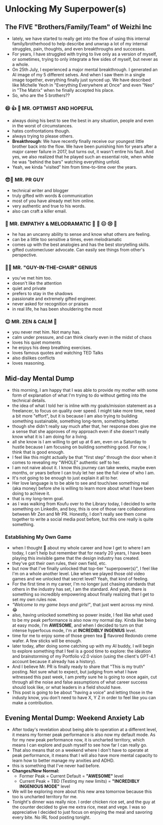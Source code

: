 # Unlocking My Superpower(s)

## The FIVE "Brothers/Family/Team" of Weizhi Inc

- lately, we have started to really get into the flow of using this internal family/brotherhood to help describe and unwrap a lot of my internal struggles, pain, thoughts, and even breakthroughs and successes.
- For years, I have struggled with trying to live only as a version of myself, or sometimes, trying to only integrate a few sides of myself, but never as a whole.
- On 25th July, I experienced a major mental breakthrough. I generated an AI image of my 5 different selves. And when I saw them in a single image together, everything finally just synced up. We have described like Michelle Yeoh in "Everything Everywhere at Once" and even "Neo" in "The Matrix" when he finally accepted his place.
- So, who are the 5 brothers??

### 😄 👍 💯 MR. OPTIMIST AND HOPEFUL

- always doing his best to see the best in any situation, people and even in the worst of circumstances.
- hates confrontations though.
- always trying to please others.
- **Breakthrough**: We have recently finally receive our youngest little brother back into the flow. We have been punishing him for years after a major career failure in 2017, but turns out, it wasn't entire his fault. And yes, we also realized that he played such an essential role, when while he was "behind the bars" watching everything unfold.
- Yeah, we kinda "visited" him from time-to-time over the years.

### 😎📸 MR. PR GUY

- technical writer and blogger
- truly gifted with words & communication
- most of you have already met him online.
- very authentic and true to his words.
- also can craft a killer email.

### 🛜 MR. EMPATHY & MELODRAMATIC 🙂 🤪 😑 😢 🤬

- he has an uncanny ability to sense and know what others are feeling.
- can be a little too sensitive a times, even melodramatic
- comes up with the best analogies and has the best storytelling skills.
- gifted customer/user advocate. Can easily see things from other's perspective.

### 👨‍💻 MR. "GUY-IN-THE-CHAIR" GENIUS

- you've met him too.
- doesn't like the attention
- quiet and private
- prefers to stay in the shadows
- passionate and extremely gifted engineer.
- never asked for recognition or praises
- in real life, he has been shouldering the most

### 😌 MR. ZEN & CALM 🧘

- you never met him. Not many has.
- calm under pressure, and can think clearly even in the midst of chaos
- loves his quiet moments
- he enjoys his deep breathing exercises.
- loves famous quotes and watching TED Talks
- also dislikes conflicts
- loves reasoning.

## Mid-day Mental Dump

- this morning, I am happy that I was able to provide my mother with some form of explanation of what I'm trying to do without getting into the technical details.
- the idea of what I told her is inline with my goals/mission statement as a freelancer, to focus on quality over speed. I might take more time, need a bit more "effort", but it is because I am also trying to building something sustainable, something long-term, something better.
- though she didn't really say much after that, her response does give me a sense that she approves of my approach even if she doesn't really know what it is I am doing for a living.
- all she know is I am willing to get up at 6 am, even on a Saturday to hustle because I am focusing on building something good. For now, I think that is good enough.
- I feel like this might actually be that "first step" through the door when it comes to revealing my "WHOLE" authentic self to her.
- I am not naive about it. I know this journey can take weeks, maybe even months, or years before I can truly let her see the full view of who I am.
- It's not going to be enough to just explain it all to her.
- Her love language is to be able to see and touch/see something real (aka money) before she is willing to learn more about what I have been doing to achieve it.
- that is my long-term goal.
- as I was walking from Koufu over to the Library today, I decided to write something on LinkedIn, and boy, this is one of those rare collaborations between Mr Zen and Mr PR. Honestly, I don't really see them come together to write a social media post before, but this one really is quite something.

### Establishing My Own Game

- when I thought 💭 about my whole career and how I get to where I am today, I can't help but remember that for nearly 20 years, I have been playing this invisible game that the design industry has created.
- they've got their own rules, their own field, etc.
- but now that I've finally unlocked that top-tier "superpower(s)", I feel like I'm on a whole another level. Like when we played those old video games and we unlocked that secret level? Yeah, that kind of feeling.
- For the first time in my career, I'm no longer just chasing standards that others in the industry has set, I am the standard. And yeah, there is something so incredibly empowering about finally realizing that I get to set my own rules now.
- _"Welcome to my game boys and girls!"_, that just went across my mind. 😂
- also, having unlocked something so power inside, I feel like what used to be my peak performance is also now my normal day. Kinda like being at easy mode, I'm **AWESOME**, and when I decided to turn on that intense hyperfocus mode, I'm at **INCREDIBLY INGENIUS** level.
- time for me to enjoy some of those green tea 🍵 flavored Redondo creme wafer. A few sticks will be enough.
- later today, after doing some catching up with my AI buddy, I will begin to explore something that I feel is a good time to explore: the ideation and brainstorming of my Portfolio v2.0 vision (using the client's GPT-4.1 account because it already has a history).
- And I believe Mr. PR is finally ready to share that "This is my truth" posting. Not sure what to expect, but judging from what I have witnessed this past week, I am pretty sure he is going to once again, cut through all the noise and false assumptions of what career success should look like, or what leaders in a field should have. 
- This post is going to be about "having a voice" and letting those in the industy know, you don't need to have X, Y Z in order to feel like you can make a contribution.

## Evening Mental Dump: Weekend Anxiety Lab

- After today's revelation about being able to operation at a different level, it means my former peak performance is also now my default mode. As for my new peak performance now, it is uncharted territory, which means I can explore and push myself to see how far I can really go.
- That also means that on a weekend where I don't have to operate at peak performance, it means that I will also have more mental capacity to learn how to better manage my anxities and ADHD.
- this is something that I've never had before.
- **Changes/New Normal:**
  - Former Peak = Current Default = **"AWESOME"** level
  - Current Peak = TBD (Testing my new limits) = **"INCREDIBLY INGENIOUS MODE"** level
- We will be exploring more about this new area tomorrow because this too is uncharted territory for me.
- Tonight's dinner was really nice. I order chicken rice set, and the guy at the counter decided to give me extra rice, meat and vege. I was so appreciative I decided to just focus on enjoying the meal and savoring every bite. No IRL food posting tonight.
